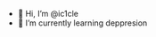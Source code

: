 - 👋 Hi, I’m @ic1cle
- 🌱 I’m currently learning deppresion

<!---
ic1cle/ic1cle is a ✨ special ✨ repository because its `README.md` (this file) appears on your GitHub profile.
You can click the Preview link to take a look at your changes.
--->
